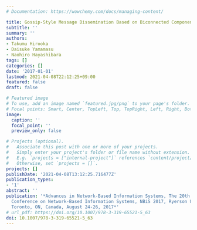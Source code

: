 ```yaml
---
# Documentation: https://wowchemy.com/docs/managing-content/

title: Gossip-Style Message Dissemination Based on Biconnected Components
subtitle: ''
summary: ''
authors:
- Takumu Hirooka
- Daisuke Yamamasu
- Naohiro Hayashibara
tags: []
categories: []
date: '2017-01-01'
lastmod: 2021-04-08T22:12:25+09:00
featured: false
draft: false

# Featured image
# To use, add an image named `featured.jpg/png` to your page's folder.
# Focal points: Smart, Center, TopLeft, Top, TopRight, Left, Right, BottomLeft, Bottom, BottomRight.
image:
  caption: ''
  focal_point: ''
  preview_only: false

# Projects (optional).
#   Associate this post with one or more of your projects.
#   Simply enter your project's folder or file name without extension.
#   E.g. `projects = ["internal-project"]` references `content/project/deep-learning/index.md`.
#   Otherwise, set `projects = []`.
projects: []
publishDate: '2021-04-08T13:12:25.716477Z'
publication_types:
- '1'
abstract: ''
publication: '*Advances in Network-Based Information Systems, The 20th International
  Conference on Network-Based Information Systems, NBiS 2017, Ryerson University,
  Toronto, ON, Canada, August 24-26, 2017*'
# url_pdf: https://doi.org/10.1007/978-3-319-65521-5_63
doi: 10.1007/978-3-319-65521-5_63
---
```

